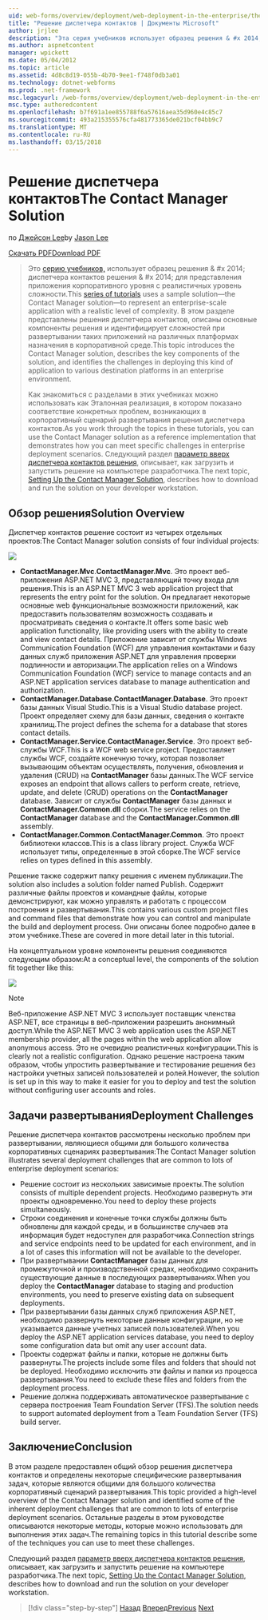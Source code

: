 ```yaml
---
uid: web-forms/overview/deployment/web-deployment-in-the-enterprise/the-contact-manager-solution
title: "Решение диспетчера контактов | Документы Microsoft"
author: jrjlee
description: "Эта серия учебников использует образец решения & #x 2014; диспетчера контактов решения & #x 2014; для представления приложения корпоративного уровня с реалистичных уровень..."
ms.author: aspnetcontent
manager: wpickett
ms.date: 05/04/2012
ms.topic: article
ms.assetid: 4d8c8d19-055b-4b70-9ee1-f748f0db3a01
ms.technology: dotnet-webforms
ms.prod: .net-framework
msc.legacyurl: /web-forms/overview/deployment/web-deployment-in-the-enterprise/the-contact-manager-solution
msc.type: authoredcontent
ms.openlocfilehash: b7f691a1ee855788f6a57616aea35d960e4c85c7
ms.sourcegitcommit: 493a215355576cfa481773365de021bcf04bb9c7
ms.translationtype: MT
ms.contentlocale: ru-RU
ms.lasthandoff: 03/15/2018
---
```

<a name="the-contact-manager-solution"></a><span data-ttu-id="8218c-103">Решение диспетчера контактов</span><span class="sxs-lookup"><span data-stu-id="8218c-103">The Contact Manager Solution</span></span>
====================
<span data-ttu-id="8218c-104">по [Джейсон Lee](https://github.com/jrjlee)</span><span class="sxs-lookup"><span data-stu-id="8218c-104">by [Jason Lee](https://github.com/jrjlee)</span></span>

[<span data-ttu-id="8218c-105">Скачать PDF</span><span class="sxs-lookup"><span data-stu-id="8218c-105">Download PDF</span></span>](https://msdnshared.blob.core.windows.net/media/MSDNBlogsFS/prod.evol.blogs.msdn.com/CommunityServer.Blogs.Components.WeblogFiles/00/00/00/63/56/8130.DeployingWebAppsInEnterpriseScenarios.pdf)

> <span data-ttu-id="8218c-106">Это [серию учебников,](web-deployment-in-the-enterprise.md) использует образец решения & #x 2014; диспетчера контактов решения & #x 2014; для представления приложения корпоративного уровня с реалистичных уровень сложности.</span><span class="sxs-lookup"><span data-stu-id="8218c-106">This [series of tutorials](web-deployment-in-the-enterprise.md) uses a sample solution&#x2014;the Contact Manager solution&#x2014;to represent an enterprise-scale application with a realistic level of complexity.</span></span> <span data-ttu-id="8218c-107">В этом разделе представлены решения диспетчера контактов, описаны основные компоненты решения и идентифицирует сложностей при развертывании таких приложений на различных платформах назначения в корпоративной среде.</span><span class="sxs-lookup"><span data-stu-id="8218c-107">This topic introduces the Contact Manager solution, describes the key components of the solution, and identifies the challenges in deploying this kind of application to various destination platforms in an enterprise environment.</span></span>
> 
> <span data-ttu-id="8218c-108">Как знакомиться с разделами в этих учебниках можно использовать как Эталонная реализация, в котором показано соответствие конкретных проблем, возникающих в корпоративный сценарий развертывания решения диспетчера контактов.</span><span class="sxs-lookup"><span data-stu-id="8218c-108">As you work through the topics in these tutorials, you can use the Contact Manager solution as a reference implementation that demonstrates how you can meet specific challenges in enterprise deployment scenarios.</span></span> <span data-ttu-id="8218c-109">Следующий раздел [параметр вверх диспетчера контактов решения](setting-up-the-contact-manager-solution.md), описывает, как загрузить и запустить решение на компьютере разработчика.</span><span class="sxs-lookup"><span data-stu-id="8218c-109">The next topic, [Setting Up the Contact Manager Solution](setting-up-the-contact-manager-solution.md), describes how to download and run the solution on your developer workstation.</span></span>


## <a name="solution-overview"></a><span data-ttu-id="8218c-110">Обзор решения</span><span class="sxs-lookup"><span data-stu-id="8218c-110">Solution Overview</span></span>

<span data-ttu-id="8218c-111">Диспетчер контактов решение состоит из четырех отдельных проектов:</span><span class="sxs-lookup"><span data-stu-id="8218c-111">The Contact Manager solution consists of four individual projects:</span></span>

![](the-contact-manager-solution/_static/image1.png)

- <span data-ttu-id="8218c-112">**ContactManager.Mvc**.</span><span class="sxs-lookup"><span data-stu-id="8218c-112">**ContactManager.Mvc**.</span></span> <span data-ttu-id="8218c-113">Это проект веб-приложения ASP.NET MVC 3, представляющий точку входа для решения.</span><span class="sxs-lookup"><span data-stu-id="8218c-113">This is an ASP.NET MVC 3 web application project that represents the entry point for the solution.</span></span> <span data-ttu-id="8218c-114">Он предлагает некоторые основные web функциональные возможности приложений, как предоставить пользователям возможность создавать и просматривать сведения о контакте.</span><span class="sxs-lookup"><span data-stu-id="8218c-114">It offers some basic web application functionality, like providing users with the ability to create and view contact details.</span></span> <span data-ttu-id="8218c-115">Приложение зависит от службы Windows Communication Foundation (WCF) для управления контактами и базу данных служб приложения ASP.NET для управления проверки подлинности и авторизации.</span><span class="sxs-lookup"><span data-stu-id="8218c-115">The application relies on a Windows Communication Foundation (WCF) service to manage contacts and an ASP.NET application services database to manage authentication and authorization.</span></span>
- <span data-ttu-id="8218c-116">**ContactManager.Database**.</span><span class="sxs-lookup"><span data-stu-id="8218c-116">**ContactManager.Database**.</span></span> <span data-ttu-id="8218c-117">Это проект базы данных Visual Studio.</span><span class="sxs-lookup"><span data-stu-id="8218c-117">This is a Visual Studio database project.</span></span> <span data-ttu-id="8218c-118">Проект определяет схему для базы данных, сведения о контакте хранилищ.</span><span class="sxs-lookup"><span data-stu-id="8218c-118">The project defines the schema for a database that stores contact details.</span></span>
- <span data-ttu-id="8218c-119">**ContactManager.Service**.</span><span class="sxs-lookup"><span data-stu-id="8218c-119">**ContactManager.Service**.</span></span> <span data-ttu-id="8218c-120">Это проект веб-службы WCF.</span><span class="sxs-lookup"><span data-stu-id="8218c-120">This is a WCF web service project.</span></span> <span data-ttu-id="8218c-121">Предоставляет службы WCF, создайте конечную точку, которая позволяет вызывающим объектам осуществлять, получения, обновления и удаления (CRUD) на **ContactManager** базы данных.</span><span class="sxs-lookup"><span data-stu-id="8218c-121">The WCF service exposes an endpoint that allows callers to perform create, retrieve, update, and delete (CRUD) operations on the **ContactManager** database.</span></span> <span data-ttu-id="8218c-122">Зависит от службы **ContactManager** базы данных и **ContactManager.Common.dll** сборки.</span><span class="sxs-lookup"><span data-stu-id="8218c-122">The service relies on the **ContactManager** database and the **ContactManager.Common.dll** assembly.</span></span>
- <span data-ttu-id="8218c-123">**ContactManager.Common**.</span><span class="sxs-lookup"><span data-stu-id="8218c-123">**ContactManager.Common**.</span></span> <span data-ttu-id="8218c-124">Это проект библиотеки классов.</span><span class="sxs-lookup"><span data-stu-id="8218c-124">This is a class library project.</span></span> <span data-ttu-id="8218c-125">Служба WCF использует типы, определенные в этой сборке.</span><span class="sxs-lookup"><span data-stu-id="8218c-125">The WCF service relies on types defined in this assembly.</span></span>

<span data-ttu-id="8218c-126">Решение также содержит папку решения с именем публикации.</span><span class="sxs-lookup"><span data-stu-id="8218c-126">The solution also includes a solution folder named Publish.</span></span> <span data-ttu-id="8218c-127">Содержит различные файлы проектов и командные файлы, которые демонстрируют, как можно управлять и работать с процессом построения и развертывания.</span><span class="sxs-lookup"><span data-stu-id="8218c-127">This contains various custom project files and command files that demonstrate how you can control and manipulate the build and deployment process.</span></span> <span data-ttu-id="8218c-128">Они описаны более подробно далее в этом учебнике.</span><span class="sxs-lookup"><span data-stu-id="8218c-128">These are covered in more detail later in this tutorial.</span></span>

<span data-ttu-id="8218c-129">На концептуальном уровне компоненты решения соединяются следующим образом:</span><span class="sxs-lookup"><span data-stu-id="8218c-129">At a conceptual level, the components of the solution fit together like this:</span></span>

![](the-contact-manager-solution/_static/image2.png)

> [!NOTE]
> <span data-ttu-id="8218c-130">Веб-приложение ASP.NET MVC 3 использует поставщик членства ASP.NET, все страницы в веб-приложении разрешить анонимный доступ.</span><span class="sxs-lookup"><span data-stu-id="8218c-130">While the ASP.NET MVC 3 web application uses the ASP.NET membership provider, all the pages within the web application allow anonymous access.</span></span> <span data-ttu-id="8218c-131">Это не очевидно реалистичных конфигурации.</span><span class="sxs-lookup"><span data-stu-id="8218c-131">This is clearly not a realistic configuration.</span></span> <span data-ttu-id="8218c-132">Однако решение настроена таким образом, чтобы упростить развертывание и тестирование решения без настройки учетных записей пользователей и ролей.</span><span class="sxs-lookup"><span data-stu-id="8218c-132">However, the solution is set up in this way to make it easier for you to deploy and test the solution without configuring user accounts and roles.</span></span>


## <a name="deployment-challenges"></a><span data-ttu-id="8218c-133">Задачи развертывания</span><span class="sxs-lookup"><span data-stu-id="8218c-133">Deployment Challenges</span></span>

<span data-ttu-id="8218c-134">Решение диспетчера контактов рассмотрены несколько проблем при развертывании, являющиеся общими для большого количества корпоративных сценариях развертывания:</span><span class="sxs-lookup"><span data-stu-id="8218c-134">The Contact Manager solution illustrates several deployment challenges that are common to lots of enterprise deployment scenarios:</span></span>

- <span data-ttu-id="8218c-135">Решение состоит из нескольких зависимые проекты.</span><span class="sxs-lookup"><span data-stu-id="8218c-135">The solution consists of multiple dependent projects.</span></span> <span data-ttu-id="8218c-136">Необходимо развернуть эти проекты одновременно.</span><span class="sxs-lookup"><span data-stu-id="8218c-136">You need to deploy these projects simultaneously.</span></span>
- <span data-ttu-id="8218c-137">Строки соединения и конечные точки службы должны быть обновлены для каждой среды, и в большинстве случаев эта информация будет недоступен для разработчика.</span><span class="sxs-lookup"><span data-stu-id="8218c-137">Connection strings and service endpoints need to be updated for each environment, and in a lot of cases this information will not be available to the developer.</span></span>
- <span data-ttu-id="8218c-138">При развертывании **ContactManager** базы данных для промежуточной и производственной средах, необходимо сохранить существующие данные в последующих развертываниях.</span><span class="sxs-lookup"><span data-stu-id="8218c-138">When you deploy the **ContactManager** database to staging and production environments, you need to preserve existing data on subsequent deployments.</span></span>
- <span data-ttu-id="8218c-139">При развертывании базы данных служб приложения ASP.NET, необходимо развернуть некоторые данные конфигурации, но не указывается данные учетных записей пользователей.</span><span class="sxs-lookup"><span data-stu-id="8218c-139">When you deploy the ASP.NET application services database, you need to deploy some configuration data but omit any user account data.</span></span>
- <span data-ttu-id="8218c-140">Проекты содержат файлы и папки, которые не должны быть развернуты.</span><span class="sxs-lookup"><span data-stu-id="8218c-140">The projects include some files and folders that should not be deployed.</span></span> <span data-ttu-id="8218c-141">Необходимо исключить эти файлы и папки из процесса развертывания.</span><span class="sxs-lookup"><span data-stu-id="8218c-141">You need to exclude these files and folders from the deployment process.</span></span>
- <span data-ttu-id="8218c-142">Решение должна поддерживать автоматическое развертывание с сервера построения Team Foundation Server (TFS).</span><span class="sxs-lookup"><span data-stu-id="8218c-142">The solution needs to support automated deployment from a Team Foundation Server (TFS) build server.</span></span>

## <a name="conclusion"></a><span data-ttu-id="8218c-143">Заключение</span><span class="sxs-lookup"><span data-stu-id="8218c-143">Conclusion</span></span>

<span data-ttu-id="8218c-144">В этом разделе предоставлен общий обзор решения диспетчера контактов и определены некоторые специфические развертывания задач, которые являются общими для большого количества корпоративный сценарий развертывания.</span><span class="sxs-lookup"><span data-stu-id="8218c-144">This topic provided a high-level overview of the Contact Manager solution and identified some of the inherent deployment challenges that are common to lots of enterprise deployment scenarios.</span></span> <span data-ttu-id="8218c-145">Остальные разделы в этом руководстве описываются некоторые методы, которые можно использовать для выполнения этих задач.</span><span class="sxs-lookup"><span data-stu-id="8218c-145">The remaining topics in this tutorial describe some of the techniques you can use to meet these challenges.</span></span>

<span data-ttu-id="8218c-146">Следующий раздел [параметр вверх диспетчера контактов решения](setting-up-the-contact-manager-solution.md), описывает, как загрузить и запустить решение на компьютере разработчика.</span><span class="sxs-lookup"><span data-stu-id="8218c-146">The next topic, [Setting Up the Contact Manager Solution](setting-up-the-contact-manager-solution.md), describes how to download and run the solution on your developer workstation.</span></span>

>[!div class="step-by-step"]
<span data-ttu-id="8218c-147">[Назад](web-deployment-in-the-enterprise.md)
[Вперед](setting-up-the-contact-manager-solution.md)</span><span class="sxs-lookup"><span data-stu-id="8218c-147">[Previous](web-deployment-in-the-enterprise.md)
[Next](setting-up-the-contact-manager-solution.md)</span></span>
